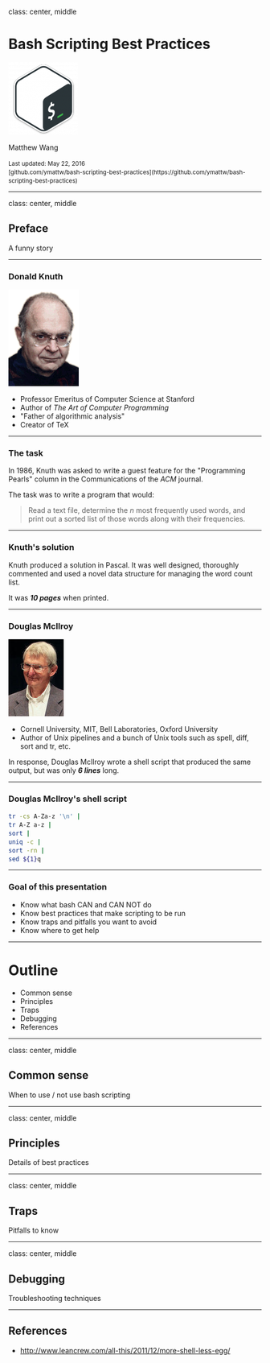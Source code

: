 class: center, middle

# Bash Scripting Best Practices

<img src="img/bash.png" />

Matthew Wang

<small>
Last updated: May 22, 2016<br>
[github.com/ymattw/bash-scripting-best-practices](https://github.com/ymattw/bash-scripting-best-practices)
</small>

---

class: center, middle

## Preface

A funny story

---

### Donald Knuth

<img class="right" src="img/knuth.gif" />

- Professor Emeritus of Computer Science at Stanford
- Author of _The Art of Computer Programming_
- "Father of algorithmic analysis"
- Creator of TeX

---

### The task

In 1986, Knuth was asked to write a guest feature for the "Programming Pearls"
column in the Communications of the _ACM_ journal.

The task was to write a program that would:

> Read a text file, determine the _n_ most frequently used words, and print out
> a sorted list of those words along with their frequencies.

---

### Knuth's solution

Knuth produced a solution in Pascal.  It was well designed, thoroughly
commented and used a novel data structure for managing the word count list.

It was _**10 pages**_ when printed.

---

### Douglas McIlroy

<img class="right" src="img/McIlroy.jpg" />

- Cornell University, MIT, Bell Laboratories, Oxford University
- Author of Unix pipelines and a bunch of Unix tools such as spell, diff, sort
  and tr, etc.

In response, Douglas McIlroy wrote a shell script that produced the same
output, but was only _**6 lines**_ long.

---

### Douglas McIlroy's shell script

```bash
tr -cs A-Za-z '\n' |
tr A-Z a-z |
sort |
uniq -c |
sort -rn |
sed ${1}q
```

---

### Goal of this presentation

- Know what bash CAN and CAN NOT do
- Know best practices that make scripting to be run
- Know traps and pitfalls you want to avoid
- Know where to get help

---

# Outline

- Common sense
- Principles
- Traps
- Debugging
- References

---

class: center, middle

## Common sense

When to use / not use bash scripting

---

class: center, middle

## Principles

Details of best practices

---

class: center, middle

## Traps

Pitfalls to know

---

class: center, middle

## Debugging

Troubleshooting techniques

---

## References

- http://www.leancrew.com/all-this/2011/12/more-shell-less-egg/
